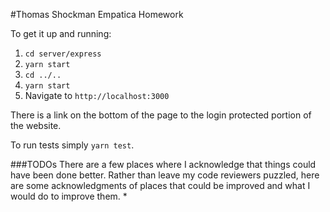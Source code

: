 #Thomas Shockman Empatica Homework

To get it up and running:
1. ``cd server/express``
2. ``yarn start``
3. ``cd ../..``
4. ``yarn start``
5. Navigate to `http://localhost:3000`

There is a link on the bottom of the page to the login protected portion of the website.

To run tests simply ``yarn test``.

###TODOs
There are a few places where I acknowledge that things could have been done better. Rather than leave my code reviewers puzzled, here are some acknowledgments of places that could be improved and what I would do to improve them.
*